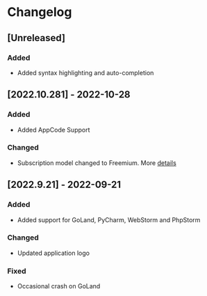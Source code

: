 # Changelog

## [Unreleased]
### Added
- Added syntax highlighting and auto-completion

## [2022.10.281] - 2022-10-28
### Added
- Added AppCode Support

### Changed
- Subscription model changed to Freemium. More [details](https://github.com/ZenUml/jetbrains-zenuml/blob/master/Freemium.md)

## [2022.9.21] - 2022-09-21
### Added
- Added support for GoLand, PyCharm, WebStorm and PhpStorm

### Changed
- Updated application logo

### Fixed
- Occasional crash on GoLand
